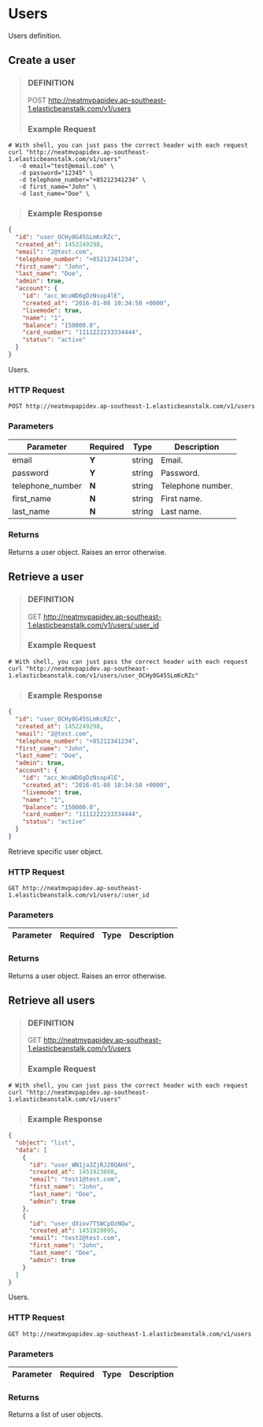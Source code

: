 # Users

Users definition.

## Create a user

> ### DEFINITION
> POST http://neatmvpapidev.ap-southeast-1.elasticbeanstalk.com/v1/users
> ### Example Request


```shell
# With shell, you can just pass the correct header with each request
curl "http://neatmvpapidev.ap-southeast-1.elasticbeanstalk.com/v1/users"
   -d email="test@email.com" \
   -d password="12345" \
   -d telephone_number="+85212341234" \
   -d first_name="John" \
   -d last_name="Doe" \
```

> ### Example Response

```json
{
  "id": "user_OCHy0G45SLmKcRZc",
  "created_at": 1452249298,
  "email": "2@test.com",
  "telephone_number": "+85212341234",
  "first_name": "John",
  "last_name": "Doe",
  "admin": true,
  "account": {
    "id": "acc_WcuWD6gDzNsop4lE",
    "created_at": "2016-01-08 10:34:58 +0000",
    "livemode": true,
    "name": "1",
    "balance": "150000.0",
    "card_number": "1111222233334444",
    "status": "active"
  }
}

```
Users.

### HTTP Request

`POST http://neatmvpapidev.ap-southeast-1.elasticbeanstalk.com/v1/users`

### Parameters

Parameter | Required | Type | Description
--------- | ------- | ----------- | -----------
email | **Y** | string | Email.
password | **Y** | string | Password.
telephone_number | **N** | string | Telephone number.
first_name | **N** | string | First name.
last_name | **N** | string | Last name.

### Returns
Returns a user object. Raises an error otherwise.





## Retrieve a user

> ### DEFINITION
> GET http://neatmvpapidev.ap-southeast-1.elasticbeanstalk.com/v1/users/:user_id
> ### Example Request


```shell
# With shell, you can just pass the correct header with each request
curl "http://neatmvpapidev.ap-southeast-1.elasticbeanstalk.com/v1/users/user_OCHy0G45SLmKcRZc"
```

> ### Example Response

```json
{
  "id": "user_OCHy0G45SLmKcRZc",
  "created_at": 1452249298,
  "email": "2@test.com",
  "telephone_number": "+85212341234",
  "first_name": "John",
  "last_name": "Doe",
  "admin": true,
  "account": {
    "id": "acc_WcuWD6gDzNsop4lE",
    "created_at": "2016-01-08 10:34:58 +0000",
    "livemode": true,
    "name": "1",
    "balance": "150000.0",
    "card_number": "1111222233334444",
    "status": "active"
  }
}

```
Retrieve specific user object.

### HTTP Request

`GET http://neatmvpapidev.ap-southeast-1.elasticbeanstalk.com/v1/users/:user_id`

### Parameters

Parameter | Required | Type | Description
--------- | ------- | ----------- | -----------


### Returns
Returns a user object. Raises an error otherwise.





## Retrieve all users

> ### DEFINITION
> GET http://neatmvpapidev.ap-southeast-1.elasticbeanstalk.com/v1/users
> ### Example Request


```shell
# With shell, you can just pass the correct header with each request
curl "http://neatmvpapidev.ap-southeast-1.elasticbeanstalk.com/v1/users"
```

> ### Example Response

```json
{
  "object": "list",
  "data": [
    {
      "id": "user_WN1ja3ZjRJ20QAHX",
      "created_at": 1451923608,
      "email": "test1@test.com",
      "first_name": "John",
      "last_name": "Doe",
      "admin": true
    },
    {
      "id": "user_dXiov7TSWCpOzNQw",
      "created_at": 1451928095,
      "email": "test2@test.com",
      "first_name": "John",
      "last_name": "Doe",
      "admin": true
    }
  ]
}

```
Users.

### HTTP Request

`GET http://neatmvpapidev.ap-southeast-1.elasticbeanstalk.com/v1/users`

### Parameters

Parameter | Required | Type | Description
--------- | ------- | ----------- | -----------


### Returns
Returns a list of user objects.
